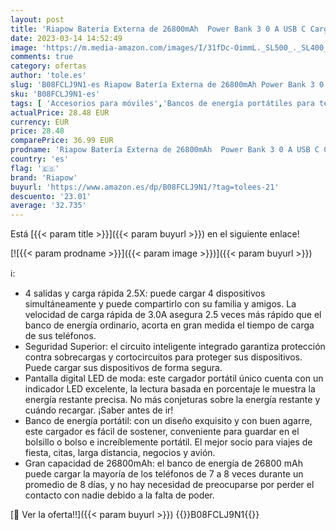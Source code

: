 ```yaml
---
layout: post
title: 'Riapow Batería Externa de 26800mAh  Power Bank 3 0 A USB C Carga Rápida Cargador Portátil con Pantalla LED Cargador de Teléfono 4 Puertos USB para iPhone  Samsung  Tablet y Más'
date: 2023-03-14 14:52:49
image: 'https://m.media-amazon.com/images/I/31fDc-OimmL._SL500_._SL400_.jpg'
comments: true
category: ofertas
author: 'tole.es'
slug: 'B08FCLJ9N1-es Riapow Batería Externa de 26800mAh Power Bank 3 0 A USB C...'
sku: 'B08FCLJ9N1-es'
tags: [ 'Accesorios para móviles','Bancos de energía portátiles para teléfonos móviles','Cargadores para móviles','Comunicación móvil y accesorios','Electrónica','iphone','riapow','🇪🇸', ]
actualPrice: 28.48 EUR
currency: EUR
price: 28.48
comparePrice: 36.99 EUR
prodname: 'Riapow Batería Externa de 26800mAh  Power Bank 3 0 A USB C Carga Rápida Cargador Portátil con Pantalla LED Cargador de Teléfono 4 Puertos USB para iPhone  Samsung  Tablet y Más'
country: 'es'
flag: '🇪🇸'
brand: 'Riapow'
buyurl: 'https://www.amazon.es/dp/B08FCLJ9N1/?tag=tolees-21'
descuento: '23.01'
average: '32.735'
---
```


Está [{{< param title >}}]({{< param buyurl >}}) en el siguiente enlace!

[![{{< param prodname >}}]({{< param image >}})]({{< param buyurl >}})

ℹ️:

- 4 salidas y carga rápida 2.5X: puede cargar 4 dispositivos simultáneamente y puede compartirlo con su familia y amigos. La velocidad de carga rápida de 3.0A asegura 2.5 veces más rápido que el banco de energía ordinario, acorta en gran medida el tiempo de carga de sus teléfonos.
- Seguridad Superior: el circuito inteligente integrado garantiza protección contra sobrecargas y cortocircuitos para proteger sus dispositivos. Puede cargar sus dispositivos de forma segura.
- Pantalla digital LED de moda: este cargador portátil único cuenta con un indicador LED excelente, la lectura basada en porcentaje le muestra la energía restante precisa. No más conjeturas sobre la energía restante y cuándo recargar. ¡Saber antes de ir!
- Banco de energía portátil: con un diseño exquisito y con buen agarre, este cargador es fácil de sostener, conveniente para guardar en el bolsillo o bolso e increíblemente portátil. El mejor socio para viajes de fiesta, citas, larga distancia, negocios y avión.
- Gran capacidad de 26800mAh: el banco de energía de 26800 mAh puede cargar la mayoría de los teléfonos de 7 a 8 veces durante un promedio de 8 días, y no hay necesidad de preocuparse por perder el contacto con nadie debido a la falta de poder.

[🛒 Ver la oferta!!]({{< param buyurl >}})
{{<world>}}B08FCLJ9N1{{</world>}}
